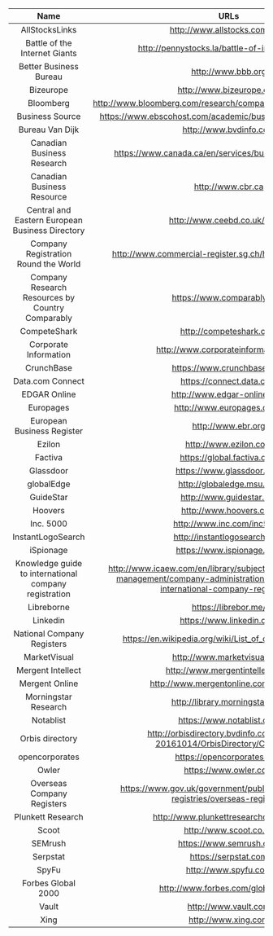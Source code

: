 | Name | URLs | 
|:---:|:---:|
| AllStocksLinks | http://www.allstocks.com/links |
| Battle of the Internet Giants | http://pennystocks.la/battle-of-internet-giants |
| Better Business Bureau | http://www.bbb.org |
| Bizeurope | http://www.bizeurope.com |
| Bloomberg | http://www.bloomberg.com/research/company/overview/overview.asp |
| Business Source | https://www.ebscohost.com/academic/business-source-complete |
| Bureau Van Dijk | http://www.bvdinfo.com |
| Canadian Business Research | https://www.canada.ca/en/services/business/research.html |
| Canadian Business Resource | http://www.cbr.ca |
| Central and Eastern European Business Directory | http://www.ceebd.co.uk/ceebd |
| Company Registration Round the World | http://www.commercial-register.sg.ch/home/worldwide.html |
| Company Research Resources by Country Comparably | https://www.comparably.com |
| CompeteShark | http://competeshark.com |
| Corporate Information | http://www.corporateinformation.com |
| CrunchBase | https://www.crunchbase.com |
| Data.com Connect | https://connect.data.com |
| EDGAR Online | http://www.edgar-online.com |
| Europages | http://www.europages.co.uk |
| European Business Register | http://www.ebr.org |
| Ezilon | http://www.ezilon.com |
| Factiva | https://global.factiva.com |
| Glassdoor | https://www.glassdoor.com |
| globalEdge | http://globaledge.msu.edu |
| GuideStar | http://www.guidestar.org |
| Hoovers | http://www.hoovers.com |
| Inc. 5000 | http://www.inc.com/inc5000 |
| InstantLogoSearch | http://instantlogosearch.com |
| iSpionage | https://www.ispionage.com |
| Knowledge guide to international company registration | http://www.icaew.com/en/library/subject-gateways/business-management/company-administration/knowledge-guide-international-company-registration |
| Libreborne | https://librebor.me/ |
| Linkedin | https://www.linkedin.com |
| National Company Registers | https://en.wikipedia.org/wiki/List_of_company_registers |
| MarketVisual | http://www.marketvisual.com |
| Mergent Intellect | http://www.mergentintellect.com |
| Mergent Online | http://www.mergentonline.com/login.php |
| Morningstar Research | http://library.morningstar.com |
| Notablist | https://www.notablist.com |
| Orbis directory | http://orbisdirectory.bvdinfo.com/version-20161014/OrbisDirectory/Companies |
| opencorporates | https://opencorporates.com |
| Owler | https://www.owler.com |
| Overseas Company Registers | https://www.gov.uk/government/publications/overseas-registries/overseas-registries |
| Plunkett Research | http://www.plunkettresearchonline.com |
| Scoot | http://www.scoot.co.uk |
| SEMrush | https://www.semrush.com |
| Serpstat | https://serpstat.com |
| SpyFu | http://www.spyfu.com |
| Forbes Global 2000 | http://www.forbes.com/global2000/ |
| Vault | http://www.vault.com |
| Xing | http://www.xing.com |
